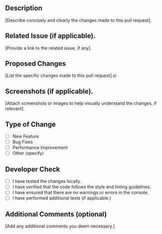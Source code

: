 ## Description

[Describe concisely and clearly the changes made to this pull request].

## Related Issue (if applicable).

[Provide a link to the related issue, if any].

## Proposed Changes

[List the specific changes made to this pull request].si

## Screenshots (if applicable).

[Attach screenshots or images to help visually understand the changes, if relevant].

## Type of Change

- [ ] New Feature
- [ ] Bug Fixes
- [ ] Performance Improvement
- [ ] Other (specify)

## Developer Check

- [ ] I have tested the changes locally.
- [ ] I have verified that the code follows the style and linting guidelines.
- [ ] I have ensured that there are no warnings or errors in the console.
- [ ] I have performed additional tests (if applicable.)

## Additional Comments (optional)

[Add any additional comments you deem necessary.]

